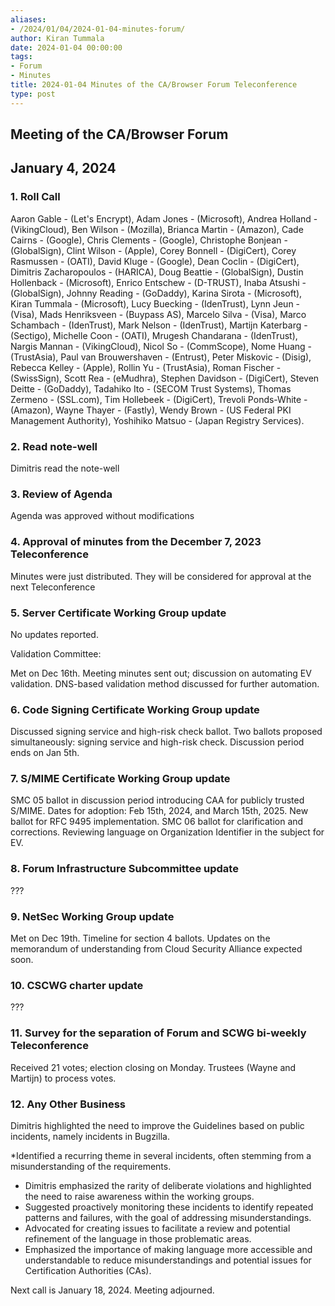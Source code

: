 ```yaml
---
aliases:
- /2024/01/04/2024-01-04-minutes-forum/
author: Kiran Tummala
date: 2024-01-04 00:00:00
tags:
- Forum
- Minutes
title: 2024-01-04 Minutes of the CA/Browser Forum Teleconference
type: post
---
```


## Meeting of the CA/Browser Forum

## January 4, 2024

### 1. Roll Call
Aaron Gable - (Let's Encrypt), Adam Jones - (Microsoft), Andrea Holland - (VikingCloud), Ben Wilson - (Mozilla), Brianca Martin - (Amazon), Cade Cairns - (Google), Chris Clements - (Google), Christophe Bonjean - (GlobalSign), Clint Wilson - (Apple), Corey Bonnell - (DigiCert), Corey Rasmussen - (OATI), David Kluge - (Google), Dean Coclin - (DigiCert), Dimitris Zacharopoulos - (HARICA), Doug Beattie - (GlobalSign), Dustin Hollenback - (Microsoft), Enrico Entschew - (D-TRUST), Inaba Atsushi - (GlobalSign), Johnny Reading - (GoDaddy), Karina Sirota - (Microsoft), Kiran Tummala - (Microsoft), Lucy Buecking - (IdenTrust), Lynn Jeun - (Visa), Mads Henriksveen - (Buypass AS), Marcelo Silva - (Visa), Marco Schambach - (IdenTrust), Mark Nelson - (IdenTrust), Martijn Katerbarg - (Sectigo), Michelle Coon - (OATI), Mrugesh Chandarana - (IdenTrust), Nargis Mannan - (VikingCloud), Nicol So - (CommScope), Nome Huang - (TrustAsia), Paul van Brouwershaven - (Entrust), Peter Miskovic - (Disig), Rebecca Kelley - (Apple), Rollin Yu - (TrustAsia), Roman Fischer - (SwissSign), Scott Rea - (eMudhra), Stephen Davidson - (DigiCert), Steven Deitte - (GoDaddy), Tadahiko Ito - (SECOM Trust Systems), Thomas Zermeno - (SSL.com), Tim Hollebeek - (DigiCert), Trevoli Ponds-White - (Amazon), Wayne Thayer - (Fastly), Wendy Brown - (US Federal PKI Management Authority), Yoshihiko Matsuo - (Japan Registry Services).

### 2. Read note-well
Dimitris read the note-well

### 3. Review of Agenda

Agenda was approved without modifications

### 4. Approval of minutes from the December 7, 2023 Teleconference

Minutes were just distributed. They will be considered for approval at the next Teleconference

### 5. Server Certificate Working Group update
No updates reported.

Validation Committee:

Met on Dec 16th.
Meeting minutes sent out; discussion on automating EV validation.
DNS-based validation method discussed for further automation.

### 6. Code Signing Certificate Working Group update

Discussed signing service and high-risk check ballot.
Two ballots proposed simultaneously: signing service and high-risk check.
Discussion period ends on Jan 5th.

### 7. S/MIME Certificate Working Group update

SMC 05 ballot in discussion period introducing CAA for publicly trusted S/MIME. Dates for adoption: Feb 15th, 2024, and March 15th, 2025.
New ballot for RFC 9495 implementation.
SMC 06 ballot for clarification and corrections.
Reviewing language on Organization Identifier in the subject for EV.

### 8. Forum Infrastructure Subcommittee update
???

### 9. NetSec Working Group update

Met on Dec 19th.
Timeline for section 4 ballots.
Updates on the memorandum of understanding from Cloud Security Alliance expected soon.

### 10. CSCWG charter update

???

### 11. Survey for the separation of Forum and SCWG bi-weekly Teleconference

Received 21 votes; election closing on Monday.
Trustees (Wayne and Martijn) to process votes.

### 12. Any Other Business

Dimitris highlighted the need to improve the Guidelines based on public incidents, namely incidents in Bugzilla.

*Identified a recurring theme in several incidents, often stemming from a misunderstanding of the requirements.
* Dimitris emphasized the rarity of deliberate violations and highlighted the need to raise awareness within the working groups.
* Suggested proactively monitoring these incidents to identify repeated patterns and failures, with the goal of addressing misunderstandings.
* Advocated for creating issues to facilitate a review and potential refinement of the language in those problematic areas.
* Emphasized the importance of making language more accessible and understandable to reduce misunderstandings and potential issues for Certification Authorities (CAs).

Next call is January 18, 2024. Meeting adjourned.